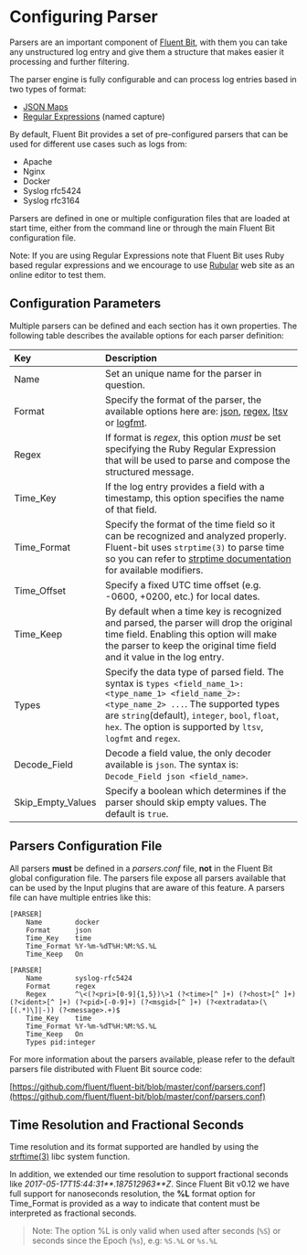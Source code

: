 # Configuring Parser

Parsers are an important component of [Fluent Bit](http://fluentbit.io), with them you can take any unstructured log entry and give them a structure that makes easier it processing and further filtering.

The parser engine is fully configurable and can process log entries based in two types of format:

* [JSON Maps](json.md)
* [Regular Expressions](regular-expression.md) \(named capture\)

By default, Fluent Bit provides a set of pre-configured parsers that can be used for different use cases such as logs from:

* Apache
* Nginx
* Docker
* Syslog rfc5424
* Syslog rfc3164

Parsers are defined in one or multiple configuration files that are loaded at start time, either from the command line or through the main Fluent Bit configuration file.

Note: If you are using Regular Expressions note that Fluent Bit uses Ruby based regular expressions and we encourage to use [Rubular](http://www.rubular.com) web site as an online editor to test them.

## Configuration Parameters

Multiple parsers can be defined and each section has it own properties. The following table describes the available options for each parser definition:

| Key | Description |
| :--- | :--- |
| Name | Set an unique name for the parser in question. |
| Format | Specify the format of the parser, the available options here are: [json](json.md), [regex](regular-expression.md), [ltsv](ltsv.md) or [logfmt](logfmt.md). |
| Regex | If format is _regex_, this option _must_ be set specifying the Ruby Regular Expression that will be used to parse and compose the structured message. |
| Time\_Key | If the log entry provides a field with a timestamp, this option specifies the name of that field. |
| Time\_Format | Specify the format of the time field so it can be recognized and analyzed properly. Fluent-bit uses `strptime(3)` to parse time so you can refer to [strptime documentation](https://linux.die.net/man/3/strptime) for available modifiers. |
| Time\_Offset | Specify a fixed UTC time offset \(e.g. -0600, +0200, etc.\) for local dates. |
| Time\_Keep | By default when a time key is recognized and parsed, the parser will drop the original time field. Enabling this option will make the parser to keep the original time field and it value in the log entry. |
| Types | Specify the data type of parsed field. The syntax is `types <field_name_1>:<type_name_1> <field_name_2>:<type_name_2> ...`. The supported types are `string`\(default\), `integer`, `bool`, `float`, `hex`. The option is supported by `ltsv`, `logfmt` and `regex`. |
| Decode\_Field | Decode a field value, the only decoder available is `json`. The syntax is: `Decode_Field json <field_name>`. |
| Skip\_Empty\_Values | Specify a boolean which determines if the parser should skip empty values. The default is `true`. |

## Parsers Configuration File

All parsers **must** be defined in a _parsers.conf_ file, **not** in the Fluent Bit global configuration file. The parsers file expose all parsers available that can be used by the Input plugins that are aware of this feature. A parsers file can have multiple entries like this:

```text
[PARSER]
    Name        docker
    Format      json
    Time_Key    time
    Time_Format %Y-%m-%dT%H:%M:%S.%L
    Time_Keep   On

[PARSER]
    Name        syslog-rfc5424
    Format      regex
    Regex       ^\<(?<pri>[0-9]{1,5})\>1 (?<time>[^ ]+) (?<host>[^ ]+) (?<ident>[^ ]+) (?<pid>[-0-9]+) (?<msgid>[^ ]+) (?<extradata>(\[(.*)\]|-)) (?<message>.+)$
    Time_Key    time
    Time_Format %Y-%m-%dT%H:%M:%S.%L
    Time_Keep   On
    Types pid:integer
```

For more information about the parsers available, please refer to the default parsers file distributed with Fluent Bit source code:

[https://github.com/fluent/fluent-bit/blob/master/conf/parsers.conf](https://github.com/fluent/fluent-bit/blob/master/conf/parsers.conf)

## Time Resolution and Fractional Seconds

Time resolution and its format supported are handled by using the [strftime\(3\)](http://man7.org/linux/man-pages/man3/strftime.3.html) libc system function.

In addition, we extended our time resolution to support fractional seconds like _2017-05-17T15:44:31**.187512963**Z_. Since Fluent Bit v0.12 we have full support for nanoseconds resolution, the **%L** format option for Time\_Format is provided as a way to indicate that content must be interpreted as fractional seconds.

> Note: The option %L is only valid when used after seconds \(`%S`\) or seconds since the Epoch \(`%s`\), e.g: `%S.%L` or `%s.%L`

